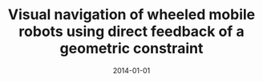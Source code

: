 ---
title: "Visual navigation of wheeled mobile robots using direct feedback of a geometric constraint"
collection: publications
permalink: /publication/2014-01-01-Visual-navigation-of-wheeled-mobile-robots-using-direct-feedback-of-a-geometric-constraint
date: 2014-01-01
venue: 'Autonomous Robots'
citation: ' Héctor Becerra,  Carlos Sagüés,  Youcef Mezouar,  Jean-Bernard Hayet, &quot;Visual navigation of wheeled mobile robots using direct feedback of a geometric constraint.&quot; Autonomous Robots, 2014.'
---